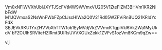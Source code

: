 Vm0xNFlWVXhUblJXYTJScFVtMW9WVmxVU205V1ZteFlZM3BHVm1KR2NIbFdW
M1JQVmxaS2NsWnFWbFZpClJscHlWa2Q0V21Rd05WZFViRnBUQ21KRldYcFdX
SEJEVkRKU1YxZHVVbXhTTW1ob1EyMVdjVkZVVmxKTgpiVkl6VkZWa1MyUkdV
bFZOUlhSRVlteHZlRmt3UlRsUVVXOUxZekk1ZVFvS1ozVm8KCm9qZw==

vij